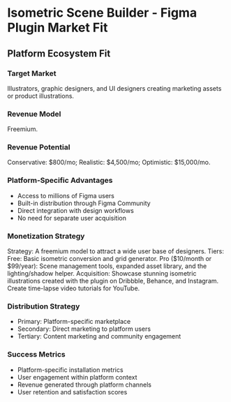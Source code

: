 # Isometric Scene Builder - Figma Plugin Market Fit

## Platform Ecosystem Fit

### Target Market
Illustrators, graphic designers, and UI designers creating marketing assets or product illustrations.

### Revenue Model
Freemium.

### Revenue Potential
Conservative: $800/mo; Realistic: $4,500/mo; Optimistic: $15,000/mo.

### Platform-Specific Advantages
- Access to millions of Figma users
- Built-in distribution through Figma Community
- Direct integration with design workflows
- No need for separate user acquisition

### Monetization Strategy
Strategy: A freemium model to attract a wide user base of designers. Tiers: Free: Basic isometric conversion and grid generator. Pro ($10/month or $99/year): Scene management tools, expanded asset library, and the lighting/shadow helper. Acquisition: Showcase stunning isometric illustrations created with the plugin on Dribbble, Behance, and Instagram. Create time-lapse video tutorials for YouTube.

### Distribution Strategy
- Primary: Platform-specific marketplace
- Secondary: Direct marketing to platform users
- Tertiary: Content marketing and community engagement

### Success Metrics
- Platform-specific installation metrics
- User engagement within platform context
- Revenue generated through platform channels
- User retention and satisfaction scores
